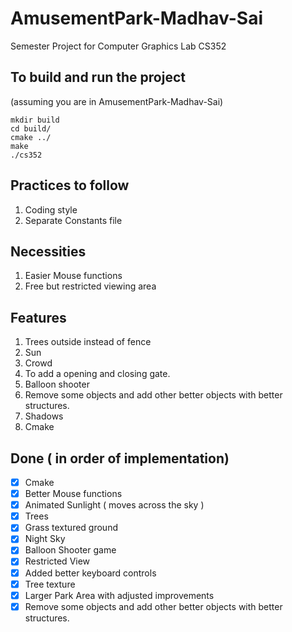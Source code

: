 # AmusementPark-Madhav-Sai

Semester Project for Computer Graphics Lab CS352 


## To build and run the project
(assuming you are in AmusementPark-Madhav-Sai)
```
mkdir build
cd build/
cmake ../
make 
./cs352
```
## Practices to follow
1. Coding style
2. Separate Constants file

## Necessities
1. Easier Mouse functions
2. Free but restricted viewing area

## Features
1. Trees outside instead of fence
2. Sun
3. Crowd
4. To add a opening and closing gate.
5. Balloon shooter
6. Remove some objects and add other better objects with better structures. 
7. Shadows
8. Cmake

## Done  ( in order of implementation)
- [x] Cmake
- [x] Better Mouse functions 
- [x] Animated Sunlight ( moves across the sky )
- [x] Trees
- [x] Grass textured ground
- [x] Night Sky
- [x] Balloon Shooter game
- [x] Restricted View
- [x] Added better keyboard controls
- [x] Tree texture
- [x] Larger Park Area with adjusted improvements
- [x] Remove some objects and add other better objects with better structures. 
